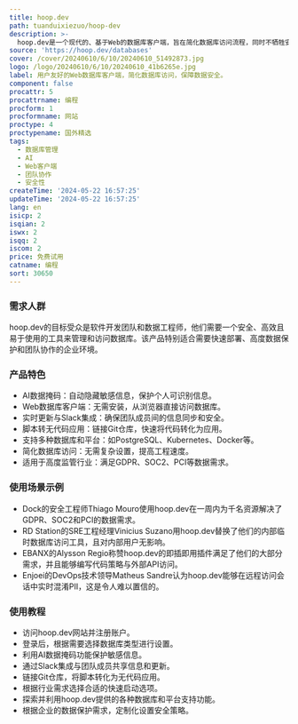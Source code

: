 ```yaml
---
title: hoop.dev
path: tuanduixiezuo/hoop-dev
description: >-
  hoop.dev是一个现代的、基于Web的数据库客户端，旨在简化数据库访问流程，同时不牺牲安全性。它通过AI数据掩码技术保护个人可识别信息，支持从浏览器即时登录访问数据库，无需安装等待。此外，它还提供实时更新和Slack集成，确保团队成员间的信息同步和安全。hoop.dev支持将脚本转化为无代码应用，通过链接Git仓库、嵌入变量来实现。它还提供了多种快速启动选项，如Kubernetes、Docker、Unix等，适用于金融科技、健康科技等高度监管的行业。
source: 'https://hoop.dev/databases'
cover: /cover/20240610/6/10/20240610_51492873.jpg
logo: /logo/20240610/6/10/20240610_41b6265e.jpg
label: 用户友好的Web数据库客户端，简化数据库访问，保障数据安全。
component: false
procattr: 5
procattrname: 编程
procform: 1
procformname: 网站
proctype: 4
proctypename: 国外精选
tags:
  - 数据库管理
  - AI
  - Web客户端
  - 团队协作
  - 安全性
createTime: '2024-05-22 16:57:25'
updateTime: '2024-05-22 16:57:25'
lang: en
isicp: 2
isqian: 2
iswx: 2
isqq: 2
iscom: 2
price: 免费试用
catname: 编程
sort: 30650
---
```




### 需求人群
hoop.dev的目标受众是软件开发团队和数据工程师，他们需要一个安全、高效且易于使用的工具来管理和访问数据库。该产品特别适合需要快速部署、高度数据保护和团队协作的企业环境。

### 产品特色
* AI数据掩码：自动隐藏敏感信息，保护个人可识别信息。
* Web数据库客户端：无需安装，从浏览器直接访问数据库。
* 实时更新与Slack集成：确保团队成员间的信息同步和安全。
* 脚本转无代码应用：链接Git仓库，快速将代码转化为应用。
* 支持多种数据库和平台：如PostgreSQL、Kubernetes、Docker等。
* 简化数据库访问：无需复杂设置，提高工程速度。
* 适用于高度监管行业：满足GDPR、SOC2、PCI等数据需求。

### 使用场景示例
* Dock的安全工程师Thiago Mouro使用hoop.dev在一周内为千名资源解决了GDPR、SOC2和PCI的数据需求。
* RD Station的SRE工程经理Vinicius Suzano用hoop.dev替换了他们的内部临时数据库访问工具，且对内部用户无影响。
* EBANX的Alysson Regio称赞hoop.dev的即插即用插件满足了他们的大部分需求，并且能够编写代码策略与外部API访问。
* Enjoei的DevOps技术领导Matheus Sandre认为hoop.dev能够在远程访问会话中实时混淆PII，这是令人难以置信的。

### 使用教程
* 访问hoop.dev网站并注册账户。
* 登录后，根据需要选择数据库类型进行设置。
* 利用AI数据掩码功能保护敏感信息。
* 通过Slack集成与团队成员共享信息和更新。
* 链接Git仓库，将脚本转化为无代码应用。
* 根据行业需求选择合适的快速启动选项。
* 探索并利用hoop.dev提供的各种数据库和平台支持功能。
* 根据企业的数据保护需求，定制化设置安全策略。

  
